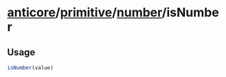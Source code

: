 # [anticore](../../../../../#reference)/[primitive](../../#reference)/[number](../#reference)/<a name="reference">isNumber</a>

## Usage

```js
isNumber(value)
```